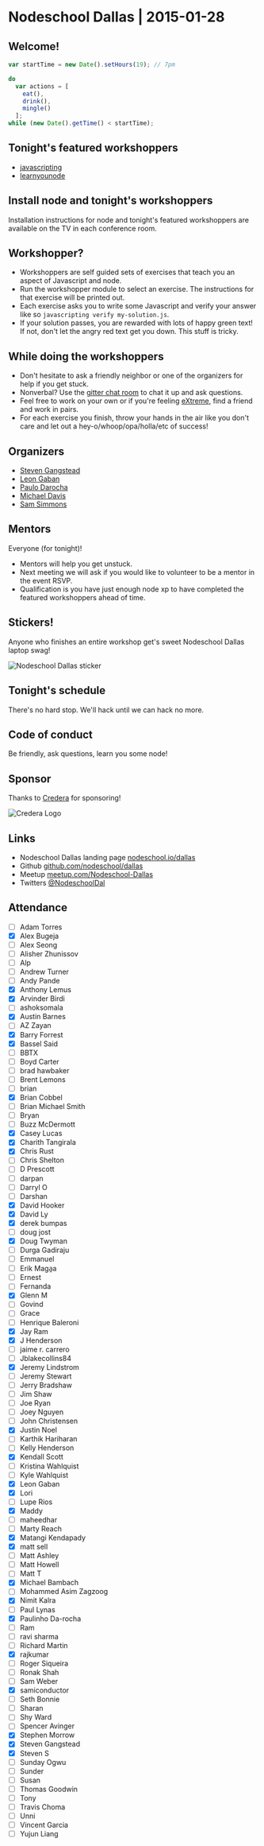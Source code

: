# Nodeschool Dallas | 2015-01-28

## Welcome!

```javascript
var startTime = new Date().setHours(19); // 7pm

do
  var actions = [
    eat(),
    drink(),
    mingle()
  ];
while (new Date().getTime() < startTime);
```

## Tonight's featured workshoppers

- [javascripting](https://github.com/sethvincent/javascripting)
- [learnyounode](https://github.com/rvagg/learnyounode)

## Install node and tonight's workshoppers

Installation instructions for node and tonight's featured workshoppers are available on the TV in each conference room.

## Workshopper?

- Workshoppers are self guided sets of exercises that teach you an aspect
  of Javascript and node.
- Run the workshopper module to select an exercise. The instructions for
  that exercise will be printed out.
- Each exercise asks you to write some Javascript and verify your
  answer like so `javascripting verify my-solution.js`.
- If your solution passes, you are rewarded with lots of happy green
  text! If not, don't let the angry red text get you down. This stuff is
  tricky.

## While doing the workshoppers

- Don't hesitate to ask a friendly neighbor or one of the organizers for
  help if you get stuck.
- Nonverbal? Use the [gitter chat room](https://gitter.im/nodeschool/dallas)
  to chat it up and ask questions.
- Feel free to work on your own or if you're feeling
  [eXtreme](http://en.wikipedia.org/wiki/Extreme_programming), find a
  friend and work in pairs.
- For each exercise you finish, throw your hands in the air like you
  don't care and let out a hey-o/whoop/opa/holla/etc of success!

## Organizers

- [Steven Gangstead](https://github.com/gangstead)
- [Leon Gaban](https://github.com/leongaban)
- [Paulo Darocha](https://github.com/prochafilho)
- [Michael Davis](https://github.com/michaeledavis)
- [Sam Simmons](https://github.com/samiconductor)

## Mentors

Everyone (for tonight)!

- Mentors will help you get unstuck.
- Next meeting we will ask if you would like to volunteer to be a mentor
  in the event RSVP.
- Qualification is you have just enough node xp to have completed the
  featured workshoppers ahead of time.

## Stickers!

Anyone who finishes an entire workshop get's sweet Nodeschool Dallas laptop swag!

![Nodeschool Dallas sticker](../assets/images/nodeschool-dallas.png)

## Tonight's schedule

There's no hard stop. We'll hack until we can hack no more.

## Code of conduct

Be friendly, ask questions, learn you some node!

## Sponsor

Thanks to [Credera](http://www.credera.com) for sponsoring!

![Credera Logo](../assets/images/credera-logo.jpg)

## Links

- Nodeschool Dallas landing page [nodeschool.io/dallas](http://nodeschool.io/dallas/)
- Github [github.com/nodeschool/dallas](https://github.com/nodeschool/dallas)
- Meetup [meetup.com/Nodeschool-Dallas](http://www.meetup.com/Nodeschool-Dallas/)
- Twitters [@NodeschoolDal](https://twitter.com/nodeschooldal)

## Attendance
- [ ] Adam Torres
- [X] Alex Bugeja
- [ ] Alex Seong
- [ ] Alisher  Zhunissov
- [ ] Alp
- [ ] Andrew Turner
- [ ] Andy Pande
- [x] Anthony Lemus
- [x] Arvinder Birdi
- [ ] ashoksomala
- [X] Austin Barnes
- [ ] AZ Zayan
- [X] Barry Forrest
- [X] Bassel Said
- [ ] BBTX
- [ ] Boyd Carter
- [ ] brad hawbaker
- [ ] Brent Lemons
- [ ] brian
- [x] Brian Cobbel
- [ ] Brian Michael Smith
- [ ] Bryan
- [ ] Buzz McDermott
- [x] Casey Lucas
- [x] Charith Tangirala
- [x] Chris Rust
- [ ] Chris Shelton
- [ ] D Prescott
- [ ] darpan
- [ ] Darryl O
- [ ] Darshan
- [x] David Hooker
- [x] David Ly
- [x] derek bumpas
- [ ] doug jost
- [x] Doug Twyman
- [ ] Durga Gadiraju
- [ ] Emmanuel
- [ ] Erik Maga̱a
- [ ] Ernest
- [ ] Fernanda
- [x] Glenn M
- [ ] Govind
- [ ] Grace
- [ ] Henrique Baleroni
- [x] Jay Ram 
- [x] J Henderson
- [ ] jaime r. carrero
- [ ] Jblakecollins84
- [x] Jeremy Lindstrom
- [ ] Jeremy Stewart
- [ ] Jerry Bradshaw
- [ ] Jim Shaw
- [ ] Joe Ryan
- [ ] Joey Nguyen
- [ ] John Christensen
- [x] Justin Noel
- [ ] Karthik Hariharan
- [ ] Kelly Henderson
- [x] Kendall Scott
- [ ] Kristina Wahlquist
- [ ] Kyle Wahlquist
- [x] Leon Gaban
- [X] Lori
- [ ] Lupe Rios
- [x] Maddy
- [ ] maheedhar
- [ ] Marty Reach
- [x] Matangi Kendapady
- [x] matt sell
- [ ] Matt Ashley
- [ ] Matt Howell
- [ ] Matt T
- [X] Michael Bambach
- [ ] Mohammed Asim Zagzoog
- [X] Nimit Kalra
- [ ] Paul Lynas
- [X] Paulinho Da-rocha
- [ ] Ram
- [ ] ravi sharma
- [ ] Richard Martin
- [x] rajkumar
- [ ] Roger Siqueira
- [ ] Ronak Shah
- [ ] Sam Weber
- [x] samiconductor
- [ ] Seth Bonnie
- [ ] Sharan
- [ ] Shy Ward
- [ ] Spencer Avinger
- [x] Stephen Morrow
- [x] Steven Gangstead
- [x] Steven S
- [ ] Sunday Ogwu
- [ ] Sunder
- [ ] Susan
- [ ] Thomas Goodwin
- [ ] Tony
- [ ] Travis Choma
- [ ] Unni
- [ ] Vincent Garcia
- [ ] Yujun Liang
